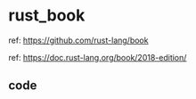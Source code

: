 # rust_book

ref: https://github.com/rust-lang/book

ref: https://doc.rust-lang.org/book/2018-edition/

## code